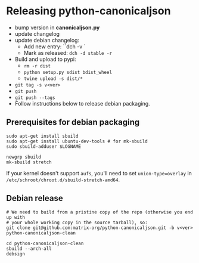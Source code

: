 Releasing python-canonicaljson
==============================

* bump version in __canonicaljson.py__
* update changelog
* update debian changelog:
  * Add new entry: ``dch -v <ver>`
  * Mark as released: `dch -d stable -r`
* Build and upload to pypi:
  * ``rm -r dist``
  * ``python setup.py sdist bdist_wheel``
  * ``twine upload -s dist/*``
* ``git tag -s v<ver>``
* ``git push``
* ``git push --tags``
* Follow instructions below to release debian packaging.

Prerequisites for debian packaging
----------------------------------

```
sudo apt-get install sbuild
sudo apt-get install ubuntu-dev-tools # for mk-sbuild
sudo sbuild-adduser $LOGNAME

newgrp sbuild
mk-sbuild stretch
```

If your kernel doesn't support `aufs`, you'll need to set `union-type=overlay`
in `/etc/schroot/chroot.d/sbuild-stretch-amd64`.

Debian release
--------------

```
# We need to build from a pristine copy of the repo (otherwise you end up with
# your whole working copy in the source tarball), so:
git clone git@github.com:matrix-org/python-canonicaljson.git -b v<ver> python-canonicaljson-clean

cd python-canonicaljson-clean
sbuild --arch-all
debsign
```

